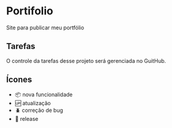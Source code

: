 # Portifolio

Site para publicar meu portfólio

## Tarefas

O controle da tarefas desse projeto será gerenciada no GuitHub.

## Ícones

*  :package: nova funcionalidade
*  :up: atualização
*  :beetle: correção de bug
*  :checkered_flag: release
